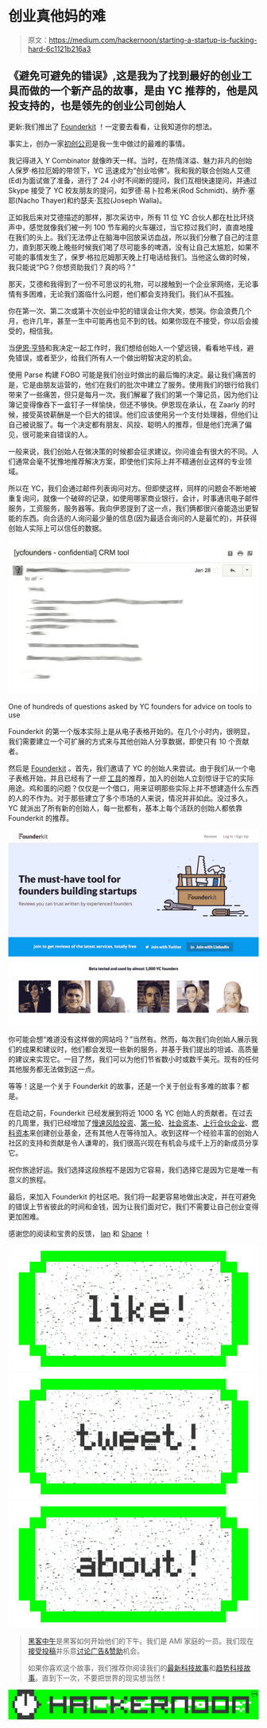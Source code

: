 # 创业真他妈的难

> 原文：<https://medium.com/hackernoon/starting-a-startup-is-fucking-hard-6c1121b216a3>

## 《避免可避免的错误》,这是我为了找到最好的创业工具而做的一个新产品的故事，是由 YC 推荐的，他是风投支持的，也是领先的创业公司创始人

更新:我们推出了 [Founderkit](http://founderkit.com) ！一定要去看看，让我知道你的想法。

事实上，创办一家[初创公司](https://hackernoon.com/tagged/startup)是我一生中做过的最难的事情。

我记得进入 Y Combinator 就像昨天一样。当时，在热情洋溢、魅力非凡的创始人保罗·格拉厄姆的带领下，YC 迅速成为“创业哈佛”。我和我的联合创始人艾德(Ed)为面试做了准备，进行了 24 小时不间断的提问，我们互相快速提问，并通过 Skype 接受了 YC 校友朋友的提问，如罗德·易卜拉希米(Rod Schmidt)、纳乔·塞耶(Nacho Thayer)和约瑟夫·瓦拉(Joseph Walla)。

正如我后来对艾德描述的那样，那次采访中，所有 11 位 YC 合伙人都在杜比环绕声中，感觉就像我们被一列 100 节车厢的火车碾过，当它掠过我们时，直直地撞在我们的头上。我们无法停止在脑海中回放采访血战，所以我们分散了自己的注意力，直到那天晚上晚些时候我们喝了尽可能多的啤酒，没有让自己太尴尬，如果不可能的事情发生了，保罗·格拉厄姆那天晚上打电话给我们。当他这么做的时候，我只能说“PG？你想资助我们？真的吗？”

那天，艾德和我得到了一份不可思议的礼物，可以接触到一个企业家网络，无论事情有多困难，无论我们面临什么问题，他们都会支持我们。我们从不孤独。

你在第一次、第二次或第十次创业中犯的错误会让你大笑，想哭。你会浪费几个月，也许几年，甚至一生中可能再也见不到的钱。如果你现在不接受，你以后会接受的，相信我。

当[伊恩·亨特](https://medium.com/u/2d0da7095eca?source=post_page-----6c1121b216a3--------------------------------)和我决定一起工作时，我们想给创始人一个望远镜，看看地平线，避免错误，或者至少，给我们所有人一个做出明智决定的机会。

使用 Parse 构建 FOBO 可能是我们创业时做出的最后悔的决定。最让我们痛苦的是，它是由朋友运营的，他们在我们的批次中建立了服务。使用我们的银行给我们带来了一些痛苦，但只是每月一次。我们解雇了我们的第一个簿记员，因为他们让簿记变得像吞下一盒钉子一样愉快，但还不够快。伊恩现在承认，在 Zaarly 的时候，接受英镑薪酬是一个巨大的错误。他们应该使用另一个支付处理器，但他们让自己被说服了。每一个决定都有朋友、风投、聪明人的推荐，但是他们充满了偏见，很可能来自错误的人。

一般来说，我们创始人在做决策的时候都会征求建议。你问谁会有很大的不同。人们通常会毫不犹豫地推荐解决方案，即使他们实际上并不精通创业这样的专业领域。

所以在 YC，我们会通过邮件列表询问对方。但即使这样，同样的问题会不断地被重复询问，就像一个破碎的记录，如使用哪家商业银行，会计，时事通讯电子邮件服务，工资服务，服务器等。我向伊恩提到了这一点，我们俩都很兴奋能造出更智能的东西。向合适的人询问最少量的信息(因为最适合询问的人是最忙的)，并获得创始人实际上可以信任的数据。

![](img/5df9626533e4ca5afe11a23f849f54d8.png)

One of hundreds of questions asked by YC founders for advice on tools to use

Founderkit 的第一个版本实际上是从电子表格开始的。在几个小时内，很明显，我们需要建立一个可扩展的方式来与其他创始人分享数据，即使只有 10 个贡献者。

然后是 [Founderkit](http://founderkit.com) 。首先，我们邀请了 YC 的创始人来尝试。由于我们从一个电子表格开始，并且已经有了*一些* [工具](https://hackernoon.com/tagged/tool)的推荐，加入的创始人立刻惊讶于它的实际用途。鸡和蛋的问题？仅仅是一个借口，用来证明那些实际上并不想建造什么东西的人的不作为。对于那些建立了多个市场的人来说，情况并非如此。没过多久，YC 就派出了所有新的创始人，每一批都有，基本上每个活跃的创始人都依靠 Founderkit 的推荐。

![](img/11136164cf9d7f82e733821e419bb725.png)

你可能会想“难道没有这样做的网站吗？”当然有。然而，每次我们向创始人展示我们的成果和建议时，他们都会发现一些新的服务，并基于我们提出的坦诚、高质量的建议来实现它。一目了然，我们可以为他们节省数小时或数千美元。现有的任何其他服务都无法做到这一点。

等等！这是一个关于 Founderkit 的故事，还是一个关于创业有多难的故事？都是。

在启动之前，Founderkit 已经发展到将近 1000 名 YC 创始人的贡献者。在过去的几周里，我们已经增加了[慢速风险投资](http://slowventures.com/)、[第一轮](http://firstround.com)、[社会资本](http://www.socialcapital.com/)、[上行合伙企业](http://www.upsidevc.com/)、[燃料资本](http://www.fuelcapital.com/)来创建创业基金，还有其他人在等待加入。收到这样一个经验丰富的创始人社区的支持和贡献是令人谦卑的，我们很高兴现在有机会与成千上万的新成员分享它。

祝你旅途好运。我们选择这段旅程不是因为它容易，我们选择它是因为它是唯一有意义的旅程。

最后，来加入 Founderkit 的社区吧。我们将一起更容易地做出决定，并在可避免的错误上节省彼此的时间和金钱，因为让我们面对它，我们不需要让自己创业变得更加困难。

感谢您的阅读和宝贵的反馈， [Ian](https://medium.com/u/2d0da7095eca?source=post_page-----6c1121b216a3--------------------------------) 和 [Shane](https://medium.com/u/dd01ab5cff35?source=post_page-----6c1121b216a3--------------------------------) ！

[![](img/50ef4044ecd4e250b5d50f368b775d38.png)](http://bit.ly/HackernoonFB)[![](img/979d9a46439d5aebbdcdca574e21dc81.png)](https://goo.gl/k7XYbx)[![](img/2930ba6bd2c12218fdbbf7e02c8746ff.png)](https://goo.gl/4ofytp)

> [黑客中午](http://bit.ly/Hackernoon)是黑客如何开始他们的下午。我们是 AMI 家庭的一员。我们现在[接受投稿](http://bit.ly/hackernoonsubmission)并乐意[讨论广告&赞助](mailto:partners@amipublications.com)机会。
> 
> 如果你喜欢这个故事，我们推荐你阅读我们的[最新科技故事](http://bit.ly/hackernoonlatestt)和[趋势科技故事](https://hackernoon.com/trending)。直到下一次，不要把世界的现实想当然！

![](img/be0ca55ba73a573dce11effb2ee80d56.png)